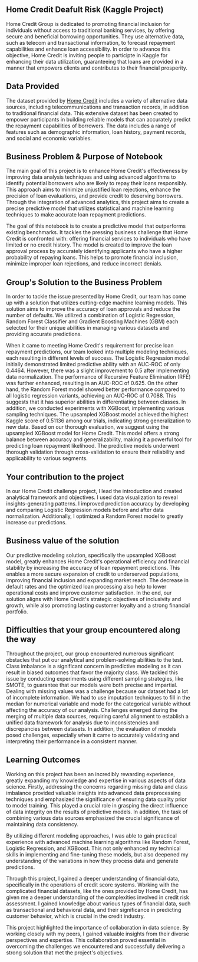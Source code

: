 ## Home Credit Deafult Risk (Kaggle Project)
Home Credit Group is dedicated to promoting financial inclusion for individuals without access to traditional banking services, by offering secure and beneficial borrowing opportunities. They use alternative data, such as telecom and transactional information, to forecast repayment capabilities and enhance loan accessibility. In order to advance this objective, Home Credit is inviting people to participte in Kaggle for enhancing their data utilization, guaranteeing that loans are provided in a manner that empowers clients and contributes to their financial prosperity.

## Data Provided
The dataset provided by [Home Credit](https://www.kaggle.com/competitions/home-credit-default-risk/overview) includes a variety of alternative data sources, including telecommunications and transaction records, in addition to traditional financial data. This extensive dataset has been created to empower participants in building reliable models that can accurately predict the repayment capabilities of borrowers. The data includes a range of features such as demographic information, loan history, payment records, and social and economic variables.

## Business Problem & Purpose of Notebook
The main goal of this project is to enhance Home Credit's effectiveness by improving data analysis techniques and using advanced algorithms to identify potential borrowers who are likely to repay their loans responsibly. This approach aims to minimize unjustified loan rejections, enhance the precision of loan evaluations, and provide credit to deserving borrowers. Through the integration of advanced analytics, this project aims to create a precise predictive model that utilizes statistical and machine learning techniques to make accurate loan repayment predictions.

The goal of this notebook is to create a predictive model that outperforms existing benchmarks. It tackles the pressing business challenge that Home Credit is confronted with: offering financial services to individuals who have limited or no credit history. The model is created to improve the loan approval process by accurately identifying applicants who have a higher probability of repaying loans. This helps to promote financial inclusion, minimize improper loan rejections, and reduce incorrect denials.

## Group's Solution to the Business Problem
In order to tackle the issue presented by Home Credit, our team has come up with a solution that utilizes cutting-edge machine learning models. This solution aims to improve the accuracy of loan approvals and reduce the number of defaults. We utilized a combination of Logistic Regression, Random Forest Classifier and Gradient Boosting Machines (GBM) each selected for their unique abilities in managing various datasets and providing accurate predictions. 

When it came to meeting Home Credit's requirement for precise loan repayment predictions, our team looked into multiple modeling techniques, each resulting in different levels of success. The Logistic Regression model initially demonstrated limited predictive ability with an AUC-ROC of only 0.4464. However, there was a slight improvement to 0.5 after implementing data normalization. The performance of Recursive Feature Elimination (RFE) was further enhanced, resulting in an AUC-ROC of 0.625. On the other hand, the Random Forest model showed better performance compared to all logistic regression variants, achieving an AUC-ROC of 0.7088. This suggests that it has superior abilities in differentiating between classes. In addition, we conducted experiments with XGBoost, implementing various sampling techniques. The upsampled XGBoost model achieved the highest Kaggle score of 0.51136 among our trials, indicating strong generalization to new data. Based on our thorough evaluation, we suggest using the upsampled XGBoost model for Home Credit. This model offers a strong balance between accuracy and generalizability, making it a powerful tool for predicting loan repayment likelihood. The predictive models underwent thorough validation through cross-validation to ensure their reliability and applicability to various segments.

## Your contribution to the project
In our Home Credit challenge project, I lead the introduction and created analytical framework and objectives. I used data visualization to reveal insights-generating patterns. I improved prediction accuracy by developing and comparing Logistic Regression models before and after data normalization. Additionally, I optimized a Random Forest model to greatly increase our predictions. 

## Business value of the solution
Our predictive modeling solution, specifically the upsampled XGBoost model, greatly enhances Home Credit's operational efficiency and financial stability by increasing the accuracy of loan repayment predictions. This enables a more secure expansion of credit to underserved populations, improving financial inclusion and expanding market reach. The decrease in default rates and the optimized loan processing also help to lower operational costs and improve customer satisfaction. In the end, our solution aligns with Home Credit's strategic objectives of inclusivity and growth, while also promoting lasting customer loyalty and a strong financial portfolio.

## Difficulties that your group encountered along the way
Throughout the project, our group encountered numerous significant obstacles that put our analytical and problem-solving abilities to the test. Class imbalance is a significant concern in predictive modeling as it can result in biased outcomes that favor the majority class. We tackled this issue by conducting experiments using different sampling strategies, like SMOTE, to guarantee that our models were both precise and impartial. Dealing with missing values was a challenge because our dataset had a lot of incomplete information. We had to use imputation techniques to fill in the median for numerical variable and mode for the categorical variable without affecting the accuracy of our analysis. Challenges emerged during the merging of multiple data sources, requiring careful alignment to establish a unified data framework for analysis due to inconsistencies and discrepancies between datasets. In addition, the evaluation of models posed challenges, especially when it came to accurately validating and interpreting their performance in a consistent manner.


## Learning Outcomes
Working on this project has been an incredibly rewarding experience, greatly expanding my knowledge and expertise in various aspects of data science. Firstly, addressing the concerns regarding missing data and class imbalance provided valuable insights into advanced data preprocessing techniques and emphasized the significance of ensuring data quality prior to model training. This played a crucial role in grasping the direct influence of data integrity on the results of predictive models. In addition, the task of combining various data sources emphasized the crucial significance of maintaining data consistency.

By utilizing different modeling approaches, I was able to gain practical experience with advanced machine learning algorithms like Random Forest, Logistic Regression, and XGBoost. This not only enhanced my technical skills in implementing and fine-tuning these models, but also deepened my understanding of the variations in how they process data and generate predictions. 

Through this project, I gained a deeper understanding of financial data, specifically in the operations of credit score systems. Working with the complicated financial datasets, like the ones provided by Home Credit, has given me a deeper understanding of the complexities involved in credit risk assessment. I gained knowledge about various types of financial data, such as transactional and behavioral data, and their significance in predicting customer behavior, which is crucial in the credit industry.

This project highlighted the importance of collaboration in data science. By working closely with my peers, I gained valuable insights from their diverse perspectives and expertise. This collaboration proved essential in overcoming the challenges we encountered and successfully delivering a strong solution that met the project's objectives. 




